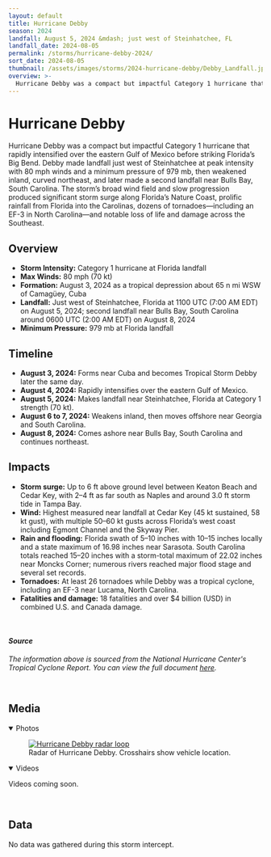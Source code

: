 ```yaml
---
layout: default
title: Hurricane Debby
season: 2024
landfall: August 5, 2024 &mdash; just west of Steinhatchee, FL
landfall_date: 2024-08-05
permalink: /storms/hurricane-debby-2024/
sort_date: 2024-08-05
thumbnail: /assets/images/storms/2024-hurricane-debby/Debby_Landfall.jpg
overview: >-
  Hurricane Debby was a compact but impactful Category 1 hurricane that rapidly intensified over the eastern Gulf of Mexico before striking Florida’s Big Bend, bringing destructive surge, flooding rains, and tornadoes across the Southeast.
---
```


<h1 class="storm-page__title">Hurricane Debby</h1>

Hurricane Debby was a compact but impactful Category 1 hurricane that rapidly intensified over the eastern Gulf of Mexico before striking Florida’s Big Bend. Debby made landfall just west of Steinhatchee at peak intensity with 80 mph winds and a minimum pressure of 979 mb, then weakened inland, curved northeast, and later made a second landfall near Bulls Bay, South Carolina. The storm’s broad wind field and slow progression produced significant storm surge along Florida’s Nature Coast, prolific rainfall from Florida into the Carolinas, dozens of tornadoes—including an EF-3 in North Carolina—and notable loss of life and damage across the Southeast.

## Overview
- **Storm Intensity:** Category 1 hurricane at Florida landfall
- **Max Winds:** 80 mph (70 kt)
- **Formation:** August 3, 2024 as a tropical depression about 65 n mi WSW of Camagüey, Cuba
- **Landfall:** Just west of Steinhatchee, Florida at 1100 UTC (7:00 AM EDT) on August 5, 2024; second landfall near Bulls Bay, South Carolina around 0600 UTC (2:00 AM EDT) on August 8, 2024
- **Minimum Pressure:** 979 mb at Florida landfall

## Timeline
- **August 3, 2024:** Forms near Cuba and becomes Tropical Storm Debby later the same day.
- **August 4, 2024:** Rapidly intensifies over the eastern Gulf of Mexico.
- **August 5, 2024:** Makes landfall near Steinhatchee, Florida at Category 1 strength (70 kt).
- **August 6 to 7, 2024:** Weakens inland, then moves offshore near Georgia and South Carolina.
- **August 8, 2024:** Comes ashore near Bulls Bay, South Carolina and continues northeast.

## Impacts
- **Storm surge:** Up to 6 ft above ground level between Keaton Beach and Cedar Key, with 2–4 ft as far south as Naples and around 3.0 ft storm tide in Tampa Bay.
- **Wind:** Highest measured near landfall at Cedar Key (45 kt sustained, 58 kt gust), with multiple 50–60 kt gusts across Florida’s west coast including Egmont Channel and the Skyway Pier.
- **Rain and flooding:** Florida swath of 5–10 inches with 10–15 inches locally and a state maximum of 16.98 inches near Sarasota. South Carolina totals reached 15–20 inches with a storm-total maximum of 22.02 inches near Moncks Corner; numerous rivers reached major flood stage and several set records.
- **Tornadoes:** At least 26 tornadoes while Debby was a tropical cyclone, including an EF-3 near Lucama, North Carolina.
- **Fatalities and damage:** 18 fatalities and over $4 billion (USD) in combined U.S. and Canada damage.

<br />

#### _Source_
<em>The information above is sourced from the National Hurricane Center's Tropical Cyclone Report. You can view the full document <a href="https://www.nhc.noaa.gov/data/tcr/AL042024_Debby.pdf" target="_blank" rel="noopener noreferrer">here</a>.</em>

<br />

## Media

<details class="storm-plot-group" open>
  <summary class="storm-plot-summary">Photos</summary>
  <div class="media-wide">
    <div class="media-row two-up media-row--fill media-row--center">
      <figure class="media-row__figure--narrow">
        <a href="{{ '/assets/images/previous-storms/Debby_radar.gif' | relative_url }}" target="_blank" rel="noopener noreferrer">
          <img src="{{ '/assets/images/previous-storms/Debby_radar.gif' | relative_url }}"
               alt="Hurricane Debby radar loop" loading="lazy" decoding="async">
        </a>
        <figcaption>Radar of Hurricane Debby. Crosshairs show vehicle location.</figcaption>
      </figure>
    </div>
  </div>
</details>

<details class="storm-plot-group" open>
  <summary class="storm-plot-summary">Videos</summary>
  <p>Videos coming soon.</p>
</details>

<br />

<!-- DATA-SECTION:START -->

<h2>Data</h2>

<div class="storm-data">
  <p>No data was gathered during this storm intercept.</p>
</div>
<!-- DATA-SECTION:END -->
